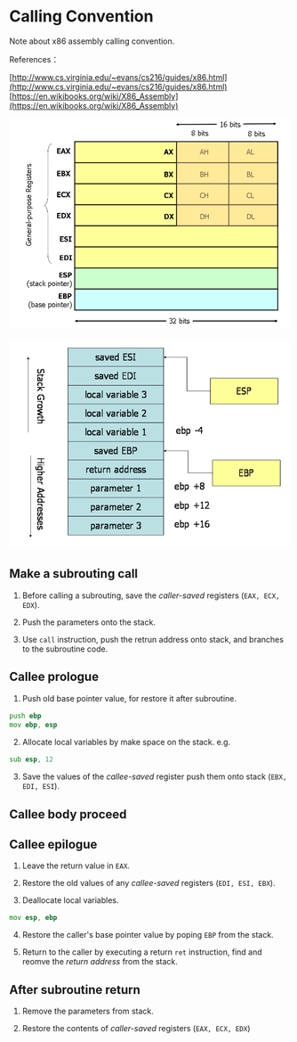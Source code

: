 # Calling Convention

Note about x86 assembly calling convention.

References：

[http://www.cs.virginia.edu/~evans/cs216/guides/x86.html](http://www.cs.virginia.edu/~evans/cs216/guides/x86.html)
[https://en.wikibooks.org/wiki/X86_Assembly](https://en.wikibooks.org/wiki/X86_Assembly)

![](x86-registers.png)

![](stack-convention.png)

## Make a subrouting call

1. Before calling a subrouting, save the *caller-saved* registers (`EAX, ECX, EDX`).

2. Push the parameters onto the stack.

3. Use `call` instruction, push  the retrun address onto stack, and branches to the subroutine code.

## Callee prologue

1. Push old base pointer value, for restore it after subroutine.

``` asm
push ebp
mov ebp, esp
```

2. Allocate local variables by make space on the stack. e.g.

```asm
sub esp, 12
```

3. Save the values of the *callee-saved* register push them onto stack (`EBX, EDI, ESI`).

## Callee body proceed

## Callee epilogue

1. Leave the return value in `EAX`.

2. Restore the old values of any *callee-saved* registers (`EDI, ESI, EBX`).

3. Deallocate local variables.

```asm
mov esp, ebp
```

4. Restore the caller's base pointer value by poping `EBP` from the stack.

5. Return to the caller by executing a return `ret` instruction, find and reomve the *return address* from the stack.

## After subroutine return

1. Remove the parameters from stack.

2. Restore the contents of *caller-saved* registers (`EAX, ECX, EDX`)